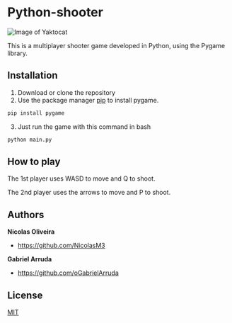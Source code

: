 # Python-shooter
![Image of Yaktocat](https://i.imgur.com/bTDJio5.png)

This is a multiplayer shooter game developed in Python, using the Pygame library.

## Installation

1. Download or clone the repository
2. Use the package manager [pip](https://pip.pypa.io/en/stable/) to install pygame.

```bash
pip install pygame
```
3. Just run the game with this command in bash
```bash
python main.py
```
## How to play

The 1st player uses WASD to move and Q to shoot.

The 2nd player uses the arrows to move and P to shoot.

## Authors
**Nicolas Oliveira**
* <https://github.com/NicolasM3>

**Gabriel Arruda**
* <https://github.com/oGabrielArruda>



## License
[MIT](https://choosealicense.com/licenses/mit/)
